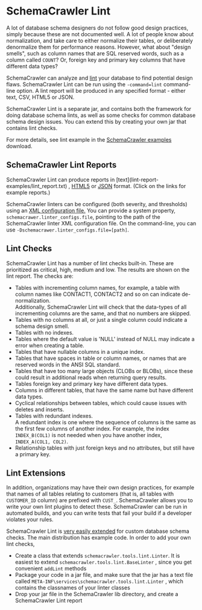 # SchemaCrawler Lint

A lot of database schema designers do not follow good design practices, simply because these 
are not documented well. A lot of people know about normalization, and take care to either 
normalize their tables, or deliberately denormalize them for performance reasons. However, 
what about "design smells", such as column names that are SQL reserved words, such as a 
column called `COUNT`? Or, foreign key and primary key columns that have different data types? 

SchemaCrawler can analyze and
[lint](http://en.wikipedia.org/wiki/Lint_\(software\)) your database to find
potential design flaws. SchemaCrawler Lint can be run using the 
`-command=lint`
command-line option. A lint report will be produced in any specified format -
either text, CSV, HTML5 or JSON.

SchemaCrawler Lint is a separate jar, and contains both the framework for
doing database schema lints, as well as some checks for common database schema
design issues. You can extend this by creating your own jar that contains lint
checks.

For more details, see lint example in the 
[SchemaCrawler examples](https://sourceforge.net/projects/schemacrawler/files/SchemaCrawler%20Examples/) 
download.

## SchemaCrawler Lint Reports

SchemaCrawler Lint can produce reports in [text](lint-report-
examples/lint_report.txt) , [HTML5](lint-report-examples/lint_report.html) or
[JSON](lint-report-examples/lint_report.json) format. (Click on the links for
example reports.)

SchemaCrawler linters can be configured (both severity, and thresholds) using
an [XML configuration file.](schemacrawler-linter-configs.xml) You can provide
a system property, `schemacrawer.linter_configs.file`, pointing to the path of
the SchemaCrawler linter XML configuration file. On the command-line, you can
use `-Dschemacrawer.linter_configs.file=[path]`.

## Lint Checks

SchemaCrawler Lint has a number of lint checks built-in. These are prioritized
as critical, high, medium and low. The results are shown on the lint report.
The checks are:

- Tables with incrementing column names, for example, a table with column names like CONTACT1, CONTACT2 
  and so on can indicate de-normalization.  
  Additionally, SchemaCrawler Lint will check that the data-types of all incrementing columns are the same, 
  and that no numbers are skipped.
- Tables with no columns at all, or just a single column could indicate a schema design smell.
- Tables with no indexes.
- Tables where the default value is 'NULL' instead of NULL may indicate a error when creating a table.
- Tables that have nullable columns in a unique index.
- Tables that have spaces in table or column names, or names that are reserved words in the 
  ANSI SQL standard.
- Tables that have too many large objects (CLOBs or BLOBs), since these could result in 
  additional reads when returning query results.
- Tables foreign key and primary key have different data types.
- Columns in different tables, that have the same name but have different data types.
- Cyclical relationships between tables, which could cause issues with deletes and inserts.
- Tables with redundant indexes.  
  A redundant index is one where the sequence of columns is 
  the same as the first few columns of another index. For example, the index `INDEX_B(COL1)` is 
  not needed when you have another index, `INDEX_A(COL1, COL2)`.
- Relationship tables with just foreign keys and no attributes, but still have a primary key.

## Lint Extensions

In addition, organizations may have their own design practices, for example that names of 
all tables relating to customers (that is, all tables with `CUSTOMER_ID` column) are prefixed 
with `CUST_`. SchemaCrawler allows you to write your own lint plugins to detect these. 
SchemaCrawler can be run in automated builds, and you can write tests that fail your build 
if a developer violates your rules.

SchemaCrawler Lint is [very easily extended](plugins.html) for custom database schema checks.
The main distribution has example code. In order to add your own lint checks,

- Create a class that extends `schemacrawler.tools.lint.Linter`. 
  It is easiest to extend `schemacrawler.tools.lint.BaseLinter` , since you get 
  convenient `addLint` methods 
- Package your code in a jar file, and make sure that the jar has a text file 
  called `META-INF\services\schemacrawler.tools.lint.Linter` , 
  which contains the classnames of your linter classes 
- Drop your jar file in the SchemaCrawler lib directory, and create a 
  SchemaCrawler Lint report
